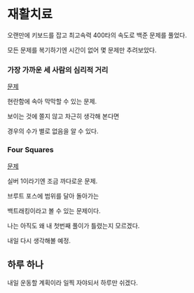 # 재활치료

오랜만에 키보드를 잡고 최고속력 400타의 속도로 백준 문제를 풀었다.

모든 문제를 복기하기엔 시간이 없어 몇 문제만 추려보았다.

### 가장 가까운 세 사람의 심리적 거리

[문제](https://www.acmicpc.net/problem/20529)

현란함에 속아 막막할 수 있는 문제.

보이는 것에 쫄지 않고 차근히 생각해 본다면

경우의 수가 별로 없음을 알 수 있다.

### Four Squares 

[문제](https://www.acmicpc.net/problem/6064)

실버 1이라기엔 조금 까다로운 문제.

브루트 포스에 범위를 달아 돌아가는 

백트래킹이라고 볼 수 있는 문제이다.

나는 아직도 왜 내 첫번째 풀이가 틀렸는지 모르겠다.

내일 다시 생각해볼 예정.

## 하루 하나

내일 운동할 계획이라 일찍 자야되서 하루만 쉬겠다.

